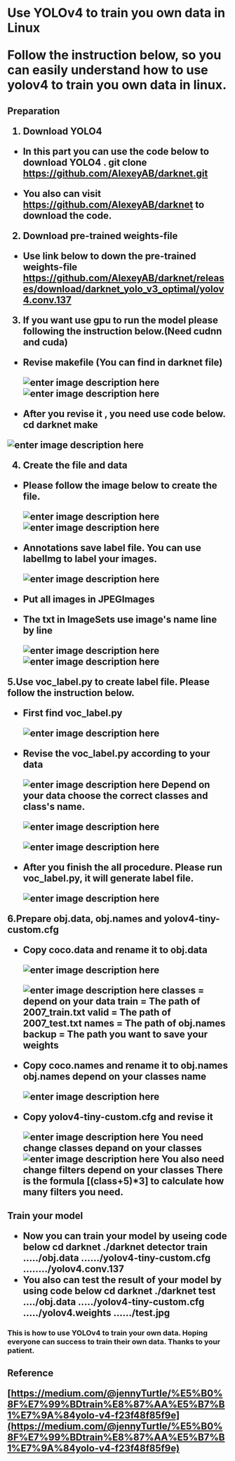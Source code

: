 ﻿<h1>Use YOLOv4 to train you own data in Linux

Follow the instruction below, so you can easily understand how to use yolov4 to train you own data in linux.
<h2>Preparation

1. **Download YOLO4** 
 * In this part you can use the code below to download YOLO4 .
    git clone https://github.com/AlexeyAB/darknet.git 
 
 * You also can visit https://github.com/AlexeyAB/darknet to download the code.
 2. **Download pre-trained weights-file**
 * Use link below to down the pre-trained weights-file
 https://github.com/AlexeyAB/darknet/releases/download/darknet_yolo_v3_optimal/yolov4.conv.137

 3. **If you want use gpu to run the model please following the instruction below.(Need  cudnn and cuda)**
* Revise makefile (You can find in darknet file)
  
  ![enter image description here](https://imagizer.imageshack.com/img922/1439/QroxQG.png)
  ![enter image description here](https://imagizer.imageshack.com/img923/2103/L7zaNu.png)
* After you revise it , you need use code below.
cd darknet
make

![enter image description here](https://imagizer.imageshack.com/img922/6418/joHpS2.png)

4. **Create the file and data**
* Please follow the image below to create the file.
  
  ![enter image description here](https://img-blog.csdnimg.cn/20200430153948299.png)
  ![enter image description here](https://imagizer.imageshack.com/img922/2379/D6OtUg.png)
*  Annotations save label file. You can use labelImg to label your images.
   
   ![enter image description here](https://imagizer.imageshack.com/img922/5516/6ZS4Ik.png)
   
* Put all images in JPEGImages
* The txt in ImageSets use image's name line by line
  
  ![enter image description here](https://imagizer.imageshack.com/img922/5198/PRoHwu.png)
  ![enter image description here](https://imagizer.imageshack.com/img924/3333/JJknlt.png)
 
5.**Use voc_label.py to create label file. Please follow the instruction below.**
* First find voc_label.py
  
  ![enter image description here](https://imagizer.imageshack.com/img922/81/0ZQbrE.png)
* Revise the voc_label.py according to your data

   ![enter image description here](https://imagizer.imageshack.com/img923/2687/kSQcM3.png)
  Depend on your data choose the correct classes and class's name.
   
   ![enter image description here](https://imagizer.imageshack.com/img922/8861/DPp5Xu.png)
   
   ![enter image description here](https://imagizer.imageshack.com/img923/7893/3eqc3I.png)
 
* After you finish the all procedure. Please run voc_label.py, it will generate label file.
  
  ![enter image description here](https://imagizer.imageshack.com/img923/2007/Y3FmeP.png)

6.**Prepare obj.data, obj.names and yolov4-tiny-custom.cfg**
* Copy coco.data and rename it to obj.data
  
   ![enter image description here](https://imagizer.imageshack.com/img922/8615/oY3BeU.png)
   
   ![enter image description here](https://imagizer.imageshack.com/img924/7324/5ev8Lm.png)
   classes = depend on your data
   train = The path of  2007_train.txt 
   valid = The path of  2007_test.txt 
   names = The path of obj.names
   backup = The path you want to save your weights

* Copy coco.names and rename it to obj.names
    obj.names depend on your  classes name

  ![enter image description here](https://img-blog.csdnimg.cn/20200430162928516.png)
      
* Copy yolov4-tiny-custom.cfg and revise it
   
   ![enter image description here](https://imagizer.imageshack.com/img924/7669/8Wyquv.png)
      You need change classes depand on your classes
      ![enter image description here](https://imagizer.imageshack.com/img923/1414/XbHHDh.png)
      You also need change filters depend on your classes
      There is the formula [(class+5)*3] to calculate how many filters you need.
 <h2>Train your model
      
  * Now you can train your model by useing code below
  cd darknet
  ./darknet detector train ...../obj.data ....../yolov4-tiny-custom.cfg ......../yolov4.conv.137
  * You also can test the result of your model by using code below
  cd darknet
  ./darknet test ..../obj.data ...../yolov4-tiny-custom.cfg ...../yolov4.weights ....../test.jpg
<h3>This is how to use YOLOv4 to train your own data. Hoping everyone can success to train their own data. Thanks to your patient.
<h2> Reference
   
  [https://medium.com/@jennyTurtle/%E5%B0%8F%E7%99%BDtrain%E8%87%AA%E5%B7%B1%E7%9A%84yolo-v4-f23f48f85f9e](https://medium.com/@jennyTurtle/%E5%B0%8F%E7%99%BDtrain%E8%87%AA%E5%B7%B1%E7%9A%84yolo-v4-f23f48f85f9e)
      
